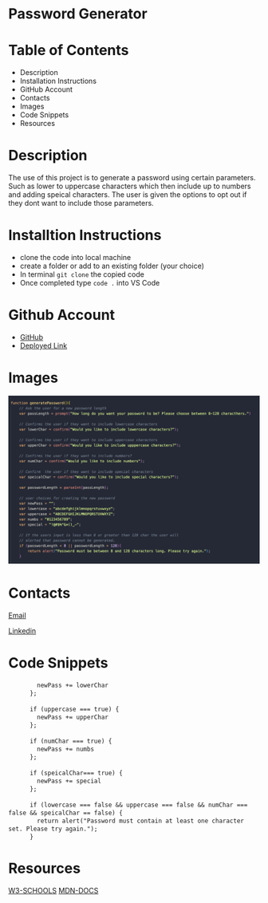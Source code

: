 # Password Generator

# Table of Contents
- Description
- Installation Instructions
- GitHub Account
- Contacts
- Images
- Code Snippets
- Resources


# Description
The use of this project is to generate a password using certain parameters. Such as lower to uppercase characters which
then include up to numbers and adding speical characters. The user is given the options to opt out if they dont want to include
those parameters.

# Installtion Instructions
- clone the code into local machine
- create a folder or add to an existing folder (your choice)
- In terminal `git clone` the copied code
- Once completed type `code .` into VS Code

# Github Account
- [GitHub](https://github.com/ashrean)
- [Deployed Link](https://ashrean.github.io/generatingPassword/)

# Images
![alt text](./assets/pics/Screenshot%202023-01-27%20at%2012.01.56%20PM.png)

# Contacts
[Email](sese.ashrean@gmail.com)

[Linkedin](https://www.linkedin.com/in/ashleyrean/)

# Code Snippets
```  if (lowercase === true) {
        newPass += lowerChar
      };

      if (uppercase === true) {
        newPass += upperChar
      };

      if (numChar === true) {
        newPass += numbs
      };

      if (speicalChar=== true) {
        newPass += special
      };

      if (lowercase === false && uppercase === false && numChar === false && speicalChar == false) {
        return alert("Password must contain at least one character set. Please try again.");
      }
 ```

# Resources
[W3-SCHOOLS](https://www.w3schools.com/)
[MDN-DOCS](https://developer.mozilla.org/en-US/)
